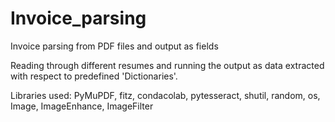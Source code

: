 # Invoice_parsing
Invoice parsing from PDF files and output as fields


Reading through different resumes and running the output as data extracted with respect to predefined 'Dictionaries'.

Libraries used: PyMuPDF, fitz, condacolab, pytesseract, shutil, random, os, Image, ImageEnhance, ImageFilter

